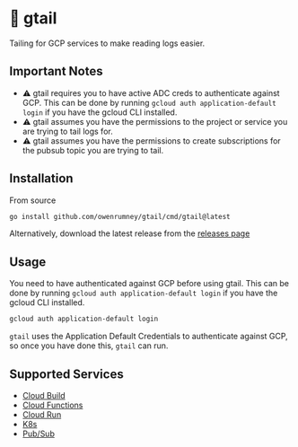 # :page_with_curl: gtail  

Tailing for GCP services to make reading logs easier.

## Important Notes

- :warning: gtail requires you to have active ADC creds to authenticate against GCP. This can be done by running `gcloud auth application-default login` if you have the gcloud CLI installed.
- :warning: gtail assumes you have the permissions to the project or service you are trying to tail logs for.
- :warning: gtail assumes you have the permissions to create subscriptions for the pubsub topic you are trying to tail.

## Installation

From source

```bash
go install github.com/owenrumney/gtail/cmd/gtail@latest
```

Alternatively, download the latest release from the [releases page](https://github.com/owenrumney/gtail/releases)

## Usage

You need to have authenticated against GCP before using gtail. This can be done by running `gcloud auth application-default login` if you have the gcloud CLI installed.

```bash
gcloud auth application-default login
```

`gtail` uses the Application Default Credentials to authenticate against GCP, so once you have done this, `gtail` can run.


## Supported Services

- [Cloud Build](https://gtail.app/cloudbuild)
- [Cloud Functions](https://gtail.app/cloudfunction)
- [Cloud Run](https://gtail.app/cloudrun)
- [K8s](https://gtail.app/k8s)
- [Pub/Sub](https://gtail.app/pubsub)
